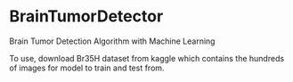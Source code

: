 # BrainTumorDetector
Brain Tumor Detection Algorithm with Machine Learning

To use, download Br35H dataset from kaggle which contains the hundreds of images for model to train and test from.
